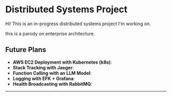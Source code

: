 # Distributed Systems Project

Hi! This is an in-progress distributed systems project I'm working on.

this is a parody on enterprise architecture.

## Future Plans

- **AWS EC2 Deployment with Kubernetes (k8s)**: 
- **Stack Tracking with Jaeger**: 
- **Function Calling with an LLM Model**: 
- **Logging with EFK + Grafana**: 
- **Health Broadcasting with RabbitMQ**: 

---


